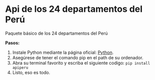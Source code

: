 # Api de los 24 departamentos del Perú

Paquete básico de los 24 departamentos del Perú

**Pasos:**
1. Instale Python mediante la página oficial: [Python](https://www.python.org/).
2. Asegúrese de tener el comando pip en el path de su ordenador.
3. Abra su terminal favorito y escriba el siguiente codigo:
   `pip install apiperu`
4. Listo, eso es todo.
